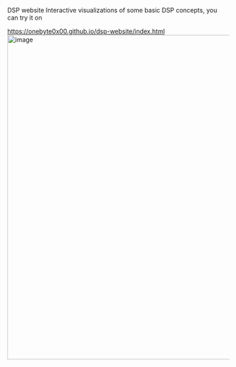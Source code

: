 DSP website 
Interactive visualizations of some basic DSP concepts, you can try it on 


https://onebyte0x00.github.io/dsp-website/index.html
<img width="1232" height="737" alt="image" src="https://github.com/user-attachments/assets/5149019d-5d70-4996-961a-19391f80bac2" />
